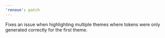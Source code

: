 ```yaml
---
'renoun': patch
---
```


Fixes an issue when highlighting multiple themes where tokens were only generated correctly for the first theme.
